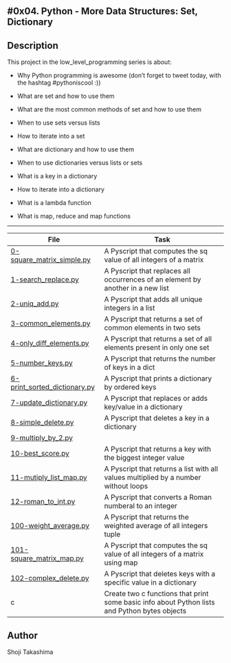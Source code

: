 #0x04. Python - More Data Structures: Set, Dictionary
---
## Description

This project in the low_level_programming series is about:

* Why Python programming is awesome (don’t forget to tweet today, with the hashtag #pythoniscool :))

* What are set and how to use them

* What are the most common methods of set and how to use them

* When to use sets versus lists

* How to iterate into a set

* What are dictionary and how to use them

* When to use dictionaries versus lists or sets

* What is a key in a dictionary

* How to iterate into a dictionary

* What is a lambda function

* What is map, reduce and map functions

---
File|Task
---|---
[0-square_matrix_simple.py ](./0-square_matrix_simple.py ) | A Pyscript that computes the sq value of all integers of a matrix
[1-search_replace.py ](./1-search_replace.py ) | A Pyscript that replaces all occurrences of an element by another in a new list
[2-uniq_add.py ](./2-uniq_add.py ) | A Pyscript that adds all unique integers in a list
[3-common_elements.py ](./3-common_elements.py ) | A Pyscript that returns a set of common elements in two sets
[4-only_diff_elements.py ](./4-only_diff_elements.py ) | A Pyscript that returns a set of all elements present in only one set
[5-number_keys.py ](./5-number_keys.py ) | A Pyscript that returns the number of keys in a dict
[6-print_sorted_dictionary.py ](./6-print_sorted_dictionary.py ) | A Pyscript that prints a dictionary by ordered keys
[7-update_dictionary.py ](./7-update_dictionary.py ) | A Pyscript that replaces or adds key/value in a dictionary
[8-simple_delete.py ](./8-simple_delete.py ) | A Pyscript that deletes a key in a dictionary
[9-multiply_by_2.py ](./9-multiply_by_2.py ) | 
[10-best_score.py ](./10-best_score.py ) | A Pyscript that returns a key with the biggest integer value
[11-mutiply_list_map.py ](./11-mutiply_list_map.py ) | A Pyscript that returns a list with all values multiplied by a number without loops
[12-roman_to_int.py ](./12-roman_to_int.py ) | A Pyscript that converts a Roman numberal to an integer
[100-weight_average.py ](./100-weight_average.py ) | A Pyscript that returns the weighted average of all integers tuple
[101-square_matrix_map.py ](./101-square_matrix_map.py ) | A Pyscript that computes the sq value of all integers of a matrix using map
[102-complex_delete.py ](./102-complex_delete.py ) | A Pyscript that deletes keys with a specific value in a dictionary
c | Create two c functions that print some basic info about Python lists and Python bytes objects

## Author
 Shoji Takashima
